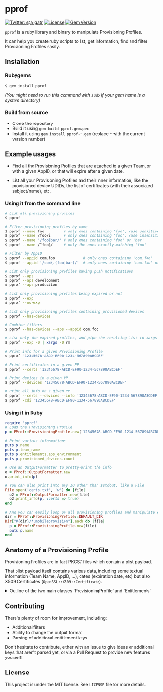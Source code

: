 # pprof

[![Twitter: @aligatr](https://img.shields.io/badge/contact-@aligatr-blue.svg?style=flat)](https://twitter.com/aligatr)
[![License](https://img.shields.io/badge/license-MIT-green.svg?style=flat)](https://github.com/AliSoftware/pprof/blob/master/LICENSE)
[![Gem Version](https://badge.fury.io/rb/pprof.svg)](https://badge.fury.io/rb/pprof)

`pprof` is a ruby library and binary to manipulate Provisioning Profiles.

It can help you create ruby scripts to list, get information, find and filter Provisioning Profiles easily.

## Installation

### Rubygems

```sh
$ gem install pprof
```

_(You might need to run this command with `sudo` if your gem home is a system directory)_

### Build from source

* Clone the repository
* Build it using `gem build pprof.gemspec`
* Install it using `gem install pprof-*.gem` (replace `*` with the current version number)

## Example usages

* Find all the Provisioning Profiles that are attached to a given Team, or with a given AppID, or that will expire after a given date.

* List all your Provisioning Profiles and their inner information, like the provisioned device UDIDs, the list of certificates (with their associated subject/name), etc.

### Using it from the command line

```sh
# List all provisioning profiles
$ pprof 

# Filter provisioning profiles by name
$ pprof --name foo         # only ones containing 'foo', case sensitive
$ pprof --name /foo/i      # only ones containing 'foo', case insensitive
$ pprof --name '/foo|bar/' # only ones containing 'foo' or 'bar'
$ pprof --name /^foo$/     # only the ones exactly matching 'foo'

# Filter by AppID
$ pprof --appid com.foo             # only ones containing 'com.foo'
$ pprof --appid '/com\.(foo|bar)/'  # only ones containing 'com.foo' or 'com.bar'

# List only provisioning profiles having push notifications
$ pprof --aps
$ pprof --aps development
$ pprof --aps production

# List only provisioning profiles being expired or not
$ pprof --exp
$ pprof --no-exp

# List only provisioning profiles containing provisioned devices
$ pprof --has-devices

# Combine filters
$ pprof --has-devices --aps --appid com.foo

# List only the expired profiles, and pipe the resulting list to xargs to remove them all
$ pprof --exp -0 | xargs -0 rm
```

```sh
# Print info for a given Provisioning Profile
$ pprof '12345678-ABCD-EF90-1234-567890ABCDEF'

# Print certificates in a given PP
$ pprof --certs '12345678-ABCD-EF90-1234-567890ABCDEF'

# Print devices in a given PP
$ pprof --devices '12345678-ABCD-EF90-1234-567890ABCDEF'

# Print all info on a given PP
$ pprof --certs --devices --info '12345678-ABCD-EF90-1234-567890ABCDEF'
$ pprof -cdi '12345678-ABCD-EF90-1234-567890ABCDEF'
```

### Using it in Ruby

```ruby
require 'pprof'
# Load the Provisioning Profile
p = PProf::ProvisioningProfile.new('12345678-ABCD-EF90-1234-567890ABCDEF')

# Print various informations
puts p.name
puts p.team_name
puts p.entitlements.aps_environment
puts p.provisioned_devices.count

# Use an OutputFormatter to pretty-print the info
o = PProf::OutputFormatter.new
o.print_info(p)

# You can also print into any IO other than $stdout, like a File
File.open('certs.txt', 'w') do |file|
  o2 = PProf::OutputFormatter.new(file)
  o2.print_info(p, :certs => true)
end

# And you can easily loop on all provisioning profiles and manipulate each
dir = PProf::ProvisioningProfile::DEFAULT_DIR
Dir["#{dir}/*.mobileprovision"].each do |file|
  p = PProf::ProvisioningProfile.new(file)
  puts p.name
end
```


## Anatomy of a Provisioning Profile

Provisioning Profiles are in fact PKCS7 files which contain a plist payload. 

That plist payload itself contains various data, including some textual information (Team Name, AppID, …), dates (expiration date, etc) but also X509 Certificates (`OpenSSL::X509::Certificate`).

<details>
<summary>Outline of the two main classes `ProvisioningProfile` and `Entitlements`</summary>

```ruby
PProf::ProvisioningProfile
    ::DEFAULT_DIR
    new(file) => PProf::ProvisioningProfile
    to_hash => Hash<String, Any>
    
    name => String
    uuid => String
    app_id_name => String
    app_id_prefix => String
    creation_date => DateTime
    expiration_date => DateTime
    ttl => Int
    team_ids => Array<String>
    team_name => String
    developer_certificates => Array<OpenSSL::X509::Certificate>
    entitlements => PProf::Entitlements
    provisioned_devices => Array<String>
    provisions_all_devices => Bool

PProf::Entitlements
    new(dict) => PProf::Entitlements
    to_hash => Hash<String, Any>
    [](key) => Any
    has_key?(key) => Bool
    keys => Array<String>
    
    keychain_access_groups => Array<String>
    get_task_allow => Bool
    app_id => String
    team_id => String
    aps_environment => String
    app_groups => Array<String>
    beta_reports_active => Bool
    healthkit => Bool
    ubiquity_container_identifiers => Array<String>
    ubiquity_kvstore_identifier => String
```
</details>

## Contributing

There's plenty of room for improvement, including:

* Additional filters
* Ability to change the output format
* Parsing of additional entitlement keys

Don't hesitate to contribute, either with an Issue to give ideas or additional keys that aren't parsed yet, or via a Pull Request to provide new features yourself!

## License

This project is under the MIT license. See `LICENSE` file for more details.
